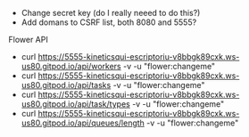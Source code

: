 - Change secret key (do I really neeed to do this?)
- Add domans to CSRF list, both 8080 and 5555?

Flower API
- curl https://5555-kineticsqui-escriptoriu-v8bbgk89cxk.ws-us80.gitpod.io/api/workers -v -u "flower:changeme"
- curl https://5555-kineticsqui-escriptoriu-v8bbgk89cxk.ws-us80.gitpod.io/api/tasks -v -u "flower:changeme"
- curl https://5555-kineticsqui-escriptoriu-v8bbgk89cxk.ws-us80.gitpod.io/api/task/types -v -u "flower:changeme"
- curl https://5555-kineticsqui-escriptoriu-v8bbgk89cxk.ws-us80.gitpod.io/api/queues/length -v -u "flower:changeme"